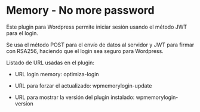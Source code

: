 # Memory - No more password

Este plugin para Wordpress permite iniciar sesión usando el método JWT para el login.

Se usa el método POST para el envío de datos al servidor y JWT para firmar con RSA256, haciendo que el login sea seguro para Wordpress.

Listado de URL usadas en el plugin:

- URL login memory: optimiza-login

- URL para forzar el actualizado: wpmemorylogin-update
		
- URL para mostrar la versión del plugin instalado: wpmemorylogin-version
